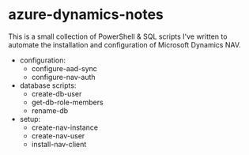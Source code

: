 # azure-dynamics-notes
This is a small collection of PowerShell & SQL scripts I've written to automate the installation and configuration of Microsoft Dynamics NAV.

- configuration:
    - configure-aad-sync
    - configure-nav-auth
- database scripts:
    - create-db-user
    - get-db-role-members
    - rename-db
- setup:
    - create-nav-instance
    - create-nav-user
    - install-nav-client
